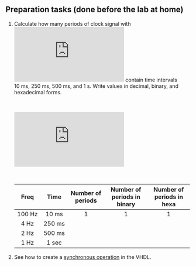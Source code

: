 ## Preparation tasks (done before the lab at home)

1. Calculate how many periods of clock signal with ![equation](https://latex.codecogs.com/gif.latex?f_%7Bclk%7D%20%3D%2010%5C%2C%5Ctext%7BkHz%7D) contain time intervals 10&nbsp;ms, 250&nbsp;ms, 500&nbsp;ms, and 1&nbsp;s. Write values in decimal, binary, and hexadecimal forms.

    &nbsp;
    
    ![equation](https://latex.codecogs.com/gif.latex?T_%7Bclk%7D%20%3D%20%5Cfrac%7B1%7D%7Bf_%7Bclk%7D%7D%20%3D)
    
    &nbsp;

    | **Freq** | **Time** | **Number of periods** | **Number of periods in binary** | **Number of periods in hexa** |
    | :-: | :-: | :-: | :-: | :-: |
    | 100&nbsp;Hz | 10&nbsp;ms | 1 | 1 | 1 |
    | 4&nbsp;Hz | 250&nbsp;ms |  |  |  |
    | 2&nbsp;Hz | 500&nbsp;ms |  |  |  |
    | 1&nbsp;Hz | 1&nbsp;sec |  |  |  |

2. See how to create a [synchronous operation](https://github.com/tomas-fryza/Digital-electronics-1/wiki/VHDL-cheat-sheet#processes) in the VHDL.
